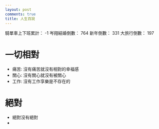 ```yaml
---
layout: post
comments: true
title: 人生百說
---
```


騎單車上下班累計： -1
岑翔結婚倒數： 764
新年倒數： 331
大旅行倒數： 197

# 一切相對
- 痛苦: 沒有痛苦就沒有相對的幸福感
- 關心: 沒有關心就沒有被關心
- 工作: 沒有工作享樂是不存在的

# 絕對
- 絕對沒有絕對
- 
